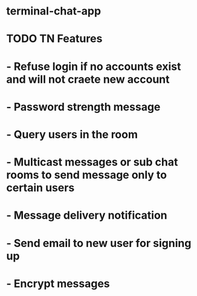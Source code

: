 # terminal-chat-app

# TODO TN Features
# - Refuse login if no accounts exist and will not craete new account
# - Password strength message
# - Query users in the room
# - Multicast messages or sub chat rooms to send message only to certain users
# - Message delivery notification
# - Send email to new user for signing up
# - Encrypt messages
